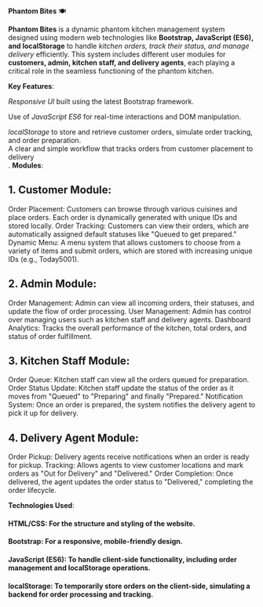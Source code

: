 **Phantom Bites** 🍽️  

**Phantom Bites** is a dynamic phantom kitchen management system designed using modern web technologies like **Bootstrap, JavaScript (ES6), and localStorage** to handle *kitchen orders, track their status, and manage delivery* efficiently. This system includes different user modules for **customers, admin, kitchen staff, and delivery agents**, each playing a critical role in the seamless functioning of the phantom kitchen.  


**Key Features**:  

*Responsive UI* built using the latest Bootstrap framework.  

Use of *JavaScript ES6* for real-time interactions and DOM manipulation.  

*localStorage* to store and retrieve customer orders, simulate order tracking, and order preparation.<br>
A clear and simple workflow that tracks orders from customer placement to delivery<br>
.
**Modules**:<br>
## 1. Customer Module:
Order Placement: Customers can browse through various cuisines and place orders. Each order is dynamically generated with unique IDs and stored locally.
Order Tracking: Customers can view their orders, which are automatically assigned default statuses like "Queued to get prepared."
Dynamic Menu: A menu system that allows customers to choose from a variety of items and submit orders, which are stored with increasing unique IDs (e.g., Today5001).
## 2. Admin Module:
Order Management: Admin can view all incoming orders, their statuses, and update the flow of order processing.
User Management: Admin has control over managing users such as kitchen staff and delivery agents.
Dashboard Analytics: Tracks the overall performance of the kitchen, total orders, and status of order fulfillment.
## 3. Kitchen Staff Module:
Order Queue: Kitchen staff can view all the orders queued for preparation.
Order Status Update: Kitchen staff update the status of the order as it moves from "Queued" to "Preparing" and finally "Prepared."
Notification System: Once an order is prepared, the system notifies the delivery agent to pick it up for delivery.
## 4. Delivery Agent Module:
Order Pickup: Delivery agents receive notifications when an order is ready for pickup.
Tracking: Allows agents to view customer locations and mark orders as "Out for Delivery" and "Delivered."
Order Completion: Once delivered, the agent updates the order status to "Delivered," completing the order lifecycle.

**Technologies Used**:
#### HTML/CSS: For the structure and styling of the website.
#### Bootstrap: For a responsive, mobile-friendly design.
#### JavaScript (ES6): To handle client-side functionality, including order management and localStorage operations.
#### localStorage: To temporarily store orders on the client-side, simulating a backend for order processing and tracking.

